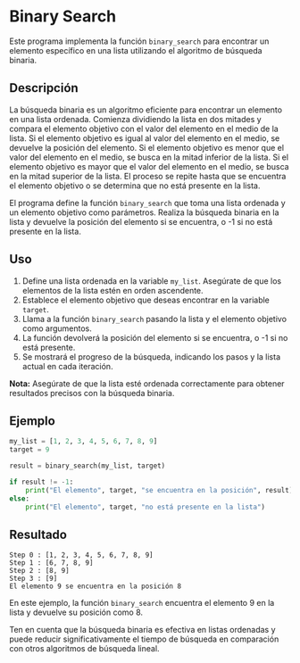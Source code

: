 # Binary Search

Este programa implementa la función `binary_search` para encontrar un elemento específico en una lista utilizando el algoritmo de búsqueda binaria.

## Descripción

La búsqueda binaria es un algoritmo eficiente para encontrar un elemento en una lista ordenada. Comienza dividiendo la lista en dos mitades y compara el elemento objetivo con el valor del elemento en el medio de la lista. Si el elemento objetivo es igual al valor del elemento en el medio, se devuelve la posición del elemento. Si el elemento objetivo es menor que el valor del elemento en el medio, se busca en la mitad inferior de la lista. Si el elemento objetivo es mayor que el valor del elemento en el medio, se busca en la mitad superior de la lista. El proceso se repite hasta que se encuentra el elemento objetivo o se determina que no está presente en la lista.

El programa define la función `binary_search` que toma una lista ordenada y un elemento objetivo como parámetros. Realiza la búsqueda binaria en la lista y devuelve la posición del elemento si se encuentra, o -1 si no está presente en la lista.

## Uso

1. Define una lista ordenada en la variable `my_list`. Asegúrate de que los elementos de la lista estén en orden ascendente.
2. Establece el elemento objetivo que deseas encontrar en la variable `target`.
3. Llama a la función `binary_search` pasando la lista y el elemento objetivo como argumentos.
4. La función devolverá la posición del elemento si se encuentra, o -1 si no está presente.
5. Se mostrará el progreso de la búsqueda, indicando los pasos y la lista actual en cada iteración.

**Nota:** Asegúrate de que la lista esté ordenada correctamente para obtener resultados precisos con la búsqueda binaria.

## Ejemplo

```python
my_list = [1, 2, 3, 4, 5, 6, 7, 8, 9]
target = 9

result = binary_search(my_list, target)

if result != -1:
    print("El elemento", target, "se encuentra en la posición", result)
else:
    print("El elemento", target, "no está presente en la lista")
```

## Resultado

```
Step 0 : [1, 2, 3, 4, 5, 6, 7, 8, 9]
Step 1 : [6, 7, 8, 9]
Step 2 : [8, 9]
Step 3 : [9]
El elemento 9 se encuentra en la posición 8
```

En este ejemplo, la función `binary_search` encuentra el elemento 9 en la lista y devuelve su posición como 8.

Ten en cuenta que la búsqueda binaria es efectiva en listas ordenadas y puede reducir significativamente el tiempo de búsqueda en comparación con otros algoritmos de búsqueda lineal.
